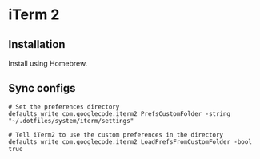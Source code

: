 # iTerm 2
## Installation
Install using Homebrew.

## Sync configs
```
# Set the preferences directory
defaults write com.googlecode.iterm2 PrefsCustomFolder -string "~/.dotfiles/system/iterm/settings"

# Tell iTerm2 to use the custom preferences in the directory
defaults write com.googlecode.iterm2 LoadPrefsFromCustomFolder -bool true
```